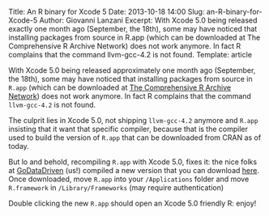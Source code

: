 Title: An R binary for Xcode 5
Date: 2013-10-18 14:00
Slug: an-R-binary-for-Xcode-5
Author: Giovanni Lanzani
Excerpt: With Xcode 5.0 being released exactly one month ago (September, the 18th), some may have noticed that installing packages from source in R.app (which can be downloaded at The Comprehensive R Archive Network) does not work anymore. In fact R complains that the command llvm-gcc-4.2 is not found.
Template: article

With Xcode 5.0 being released approximately one month ago (September, the
18th), some may have noticed that installing packages from source in `R.app`
(which can be downloaded at [The Comprehensive R Archive Network](http://cran.r-project.org/bin/macox))
does not work anymore. In fact R complains that the command `llvm-gcc-4.2`
is not found.

The culprit lies in Xcode 5.0, not shipping `llvm-gcc-4.2` anymore and `R.app`
insisting that it want that specific compiler, because that is the compiler
used to build the version of `R.app` that can be downloaded from CRAN as of
today.

But lo and behold, recompiling `R.app` with Xcode 5.0, fixes it: the nice folks
at [GoDataDriven](http://www.godatadriven.com) (us!) compiled a new version
that you can download
[here](/static/resources/R_and_framework.zip). Once
downloaded, move `R.app` into your `/Applications` folder and move
`R.framework` in `/Library/Frameworks` (may require authentication)

Double clicking the new `R.app` should open an Xcode 5.0 friendly R: enjoy!


